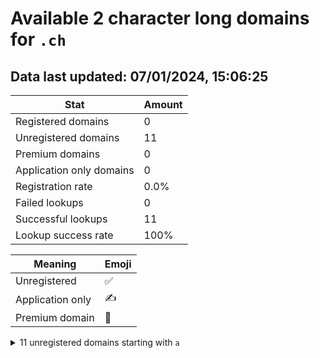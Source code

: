# Available 2 character long domains for `.ch`

## Data last updated: 07/01/2024, 15:06:25

|Stat|Amount|
|--|--|
|Registered domains|0|
|Unregistered domains|11|
|Premium domains|0|
|Application only domains|0|
|Registration rate|0.0%|
|Failed lookups|0|
|Successful lookups|11|
|Lookup success rate|100%|


|Meaning|Emoji|
|--|--|
|Unregistered|:white_check_mark:|
|Application only|:writing_hand:|
|Premium domain|:gem:|

<details>
<summary>11 unregistered domains starting with <bold><code>a</code></bold></summary>

|Type|Domain|
|--|--|
|:white_check_mark:|`aa.ch`|
|:white_check_mark:|`ab.ch`|
|:white_check_mark:|`ac.ch`|
|:white_check_mark:|`ad.ch`|
|:white_check_mark:|`ae.ch`|
|:white_check_mark:|`af.ch`|
|:white_check_mark:|`ag.ch`|
|:white_check_mark:|`ah.ch`|
|:white_check_mark:|`ai.ch`|
|:white_check_mark:|`aj.ch`|
|:white_check_mark:|`ak.ch`|
</details>